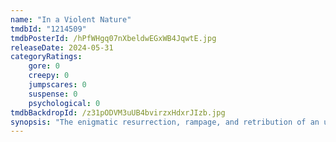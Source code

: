 ```yaml
---
name: "In a Violent Nature"
tmdbId: "1214509"
tmdbPosterId: /hPfWHgq07nXbeldwEGxWB4JqwtE.jpg
releaseDate: 2024-05-31
categoryRatings:
    gore: 0
    creepy: 0
    jumpscares: 0
    suspense: 0
    psychological: 0
tmdbBackdropId: /z31pODVM3uUB4bvirzxHdxrJIzb.jpg
synopsis: "The enigmatic resurrection, rampage, and retribution of an undead monster in a remote wilderness unleashes an iconic new killer after a locket is removed from a collapsed fire tower that entombed its rotting corpse."
---
```

